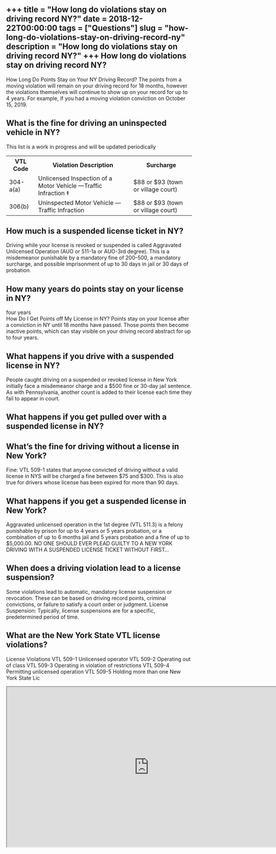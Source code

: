 +++
title = "How long do violations stay on driving record NY?"
date = 2018-12-22T00:00:00
tags = ["Questions"]
slug = "how-long-do-violations-stay-on-driving-record-ny"
description = "How long do violations stay on driving record NY?"
+++
How long do violations stay on driving record NY?
-------------------------------------------------

How Long Do Points Stay on Your NY Driving Record? The points from a moving violation will remain on your driving record for 18 months, however the violations themselves will continue to show up on your record for up to 4 years. For example, if you had a moving violation conviction on October 15, 2019.

What is the fine for driving an uninspected vehicle in NY?
----------------------------------------------------------

This list is a work in progress and will be updated periodically

<table><tr><th>VTL Code</th><th>Violation Description</th><th>Surcharge</th></tr><tr><td>304-a(a)</td><td>Unlicensed Inspection of a Motor Vehicle —Traffic Infraction ‡</td><td>$88 or $93 (town or village court)</td></tr><tr><td>306(b)</td><td>Uninspected Motor Vehicle —Traffic Infraction</td><td>$88 or $93 (town or village court)</td></tr></table>

How much is a suspended license ticket in NY?
---------------------------------------------

Driving while your license is revoked or suspended is called Aggravated Unlicensed Operation (AUO or 511-1a or AUO-3rd degree). This is a misdemeanor punishable by a mandatory fine of $200–$500, a mandatory surcharge, and possible imprisonment of up to 30 days in jail or 30 days of probation.

How many years do points stay on your license in NY?
----------------------------------------------------

four years  
How Do I Get Points off My License in NY? Points stay on your license after a conviction in NY until 18 months have passed. Those points then become inactive points, which can stay visible on your driving record abstract for up to four years.

What happens if you drive with a suspended license in NY?
---------------------------------------------------------

People caught driving on a suspended or revoked license in New York initially face a misdemeanor charge and a $500 fine or 30-day jail sentence. As with Pennsylvania, another count is added to their license each time they fail to appear in court.

What happens if you get pulled over with a suspended license in NY?
-------------------------------------------------------------------

What’s the fine for driving without a license in New York?
----------------------------------------------------------

Fine: VTL 509-1 states that anyone convicted of driving without a valid license in NYS will be charged a fine between $75 and $300. This is also true for drivers whose license has been expired for more than 90 days.

What happens if you get a suspended license in New York?
--------------------------------------------------------

Aggravated unlicensed operation in the 1st degree (VTL 511.3) is a felony punishable by prison for up to 4 years or 5 years probation, or a combination of up to 6 months jail and 5 years probation and a fine of up to $5,000.00. NO ONE SHOULD EVER PLEAD GUILTY TO A NEW YORK DRIVING WITH A SUSPENDED LICENSE TICKET WITHOUT FIRST…

When does a driving violation lead to a license suspension?
-----------------------------------------------------------

Some violations lead to automatic, mandatory license suspension or revocation. These can be based on driving record points, criminal convictions, or failure to satisfy a court order or judgment. License Suspension: Typically, license suspensions are for a specific, predetermined period of time.

What are the New York State VTL license violations?
---------------------------------------------------

License Violations VTL 509-1 Unlicensed operator VTL 509-2 Operating out of class VTL 509-3 Operating in violation of restrictions VTL 509-4 Permitting unlicensed operation VTL 509-5 Holding more than one New York State Lic

<iframe allow="accelerometer; autoplay; clipboard-write; encrypted-media; gyroscope; picture-in-picture" allowfullscreen="" class="__youtube_prefs__  epyt-is-override  no-lazyload" data-no-lazy="1" data-origheight="433" data-origwidth="770" data-skipgform_ajax_framebjll="" height="433" id="_ytid_24899" loading="lazy" src="https://www.youtube.com/embed/3VblAOGpzXU?enablejsapi=1&autoplay=0&cc_load_policy=0&cc_lang_pref=&iv_load_policy=1&loop=0&modestbranding=0&rel=1&fs=1&playsinline=0&autohide=2&theme=dark&color=red&controls=1&" title="YouTube player" width="770"></iframe>